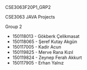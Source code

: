 CSE3063F20P1_GRP2




CSE3063 JAVA Projects

Group 2
- 150118013 - Gökberk Çelikmasat
- 150118065 - Şeref Kutay Akgün
- 150117005 - Kadir Acun
- 150119825 - Merve Rana Kızıl
- 150119824 - Zeynep Ferah Akkurt
- 150117905 - Erhan Yalnız
